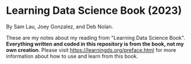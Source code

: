 # Learning Data Science Book (2023)
By Sam Lau, Joey Gonzalez, and Deb Nolan.

These are my notes about my reading from "Learning Data Science Book". **Everything written and coded in this repository is from the book, not my own creation**. Please visit https://learningds.org/preface.html for more information about how to use and learn from this book. 
